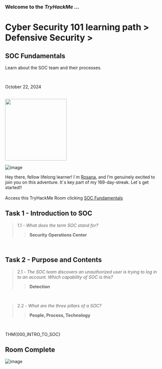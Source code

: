 <h3> Welcome to the <em>TryHackMe ...</em></h3>
<h1>Cyber Security 101 learning path > Defensive Security ></h1>
<h2>SOC Fundamentals</h2>
<p>Learn about the SOC team and their processes.</p><br>
<p>October 22, 2024<br></p><br>


<img src="https://github.com/user-attachments/assets/73e90761-251f-40cd-98ec-559d2de1d65a" height="200" width="200">

![image](https://github.com/user-attachments/assets/688a00a0-3ed3-4866-a9ac-192c9a3ee399)




<p>Hey there, fellow lifelong learner! I´m <a href="https://www.linkedin.com/in/rosanafssantos/">Rosana</a>, and I’m genuinely excited to join you on this adventure. It´s key part of my 169-day-streak. Let´s get started!!<br><br>
Access this TryHackMe Room clicking <a href="https://tryhackme.com/r/room/socfundamentals">SOC Fundamentals</a></p>

<h2>Task 1 - Introduction to SOC</h2>

> 1.1 - <em>What does the term SOC stand for?</em><br>
>> <strong>Security Operations Center </strong><br>
<p><br></p>

<h2>Task 2 - Purpose and Contents</h2>

> 2.1 - <em>The SOC team discovers an unauthorized user is trying to log in to an account. Which capability of SOC is this?</em><br>
>> <strong>Detection</strong><br>
<p><br></p>

> 2.2 - <em>What are the three pillars of a SOC?</em><br>
>> <strong>People, Process, Technology</strong><br>
<p><br></p>





THM{000_INTRO_TO_SOC}

<h2>Room Complete</h2>

![image](https://github.com/user-attachments/assets/969dda15-f54a-4239-a8a4-3e3ed0f3fbee)

